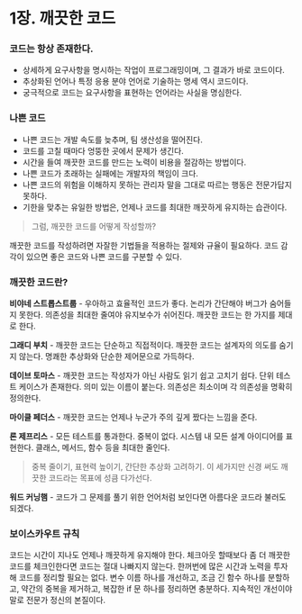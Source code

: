 # 1장. 깨끗한 코드

### 코드는 항상 존재한다.
- 상세하게 요구사항을 명시하는 작업이 프로그래밍이며, 그 결과가 바로 코드이다. 
- 추상화된 언어나 특정 응용 분야 언어로 기술하는 명세 역시 코드이다.
- 궁극적으로 코드는 요구사항을 표현하는 언어라는 사실을 명심한다. 

### 나쁜 코드
- 나쁜 코드는 개발 속도를 늦추며, 팀 생산성을 떨어진다.
- 코드를 고칠 때마다 엉뚱한 곳에서 문제가 생긴다.
- 시간을 들여 깨끗한 코드를 만드는 노력이 비용을 절감하는 방법이다.
- 나쁜 코드가 초래하는 실패에는 개발자의 책임이 크다.
- 나쁜 코드의 위험을 이해하지 못하는 관리자 말을 그대로 따르는 행동은 전문가답지 못하다.
- 기한을 맞추는 유일한 방법은, 언제나 코드를 최대한 깨끗하게 유지하는 습관이다.

> 그럼, 깨끗한 코드를 어떻게 작성할까?

깨끗한 코드를 작성하려면 자잘한 기법들을 적용하는 절제와 규율이 필요하다. 코드 감각이 있으면 좋은 코드와 나쁜 코드를 구분할 수 있다. 

### 깨끗한 코드란?

**비야네 스트롭스트룹** - 우아하고 효율적인 코드가 좋다. 논리가 간단해야 버그가 숨어들지 못한다. 의존성을 최대한 줄여야 유지보수가 쉬어진다. 깨끗한 코드는 한 가지를 제대로 한다.

**그래디 부치** - 깨끗한 코드는 단순하고 직접적이다. 깨끗한 코드는 설계자의 의도를 숨기지 않는다. 명쾌한 추상화와 단순한 제어문으로 가득하다. 

**데이브 토마스** - 깨끗한 코드는 작성자가 아닌 사람도 읽기 쉽고 고치기 쉽다. 단위 테스트 케이스가 존재한다. 의미 있는 이름이 붙는다. 의존성은 최소이며 각 의존성을 명확히 정의한다. 

**마이클 페더스** - 깨끗한 코드는 언제나 누군가 주의 깊게 짰다는 느낌을 준다. 

**론 제프리스** - 모든 테스트를 통과한다. 중복이 없다. 시스템 내 모든 설계 아이디어를 표현한다. 클래스, 메서드, 함수 등을 최대한 줄인다. 

> 중복 줄이기, 표현력 높이기, 간단한 추상화 고려하기. 이 세가지만 신경 써도 깨끗한 코드라는 목표에 성큼 다가선다. 

**워드 커닝햄** - 코드가 그 문제를 풀기 위한 언어처럼 보인다면 아름다운 코드라 불러도 되겠다. 

### 보이스카우트 규칙
코드는 시간이 지나도 언제나 깨끗하게 유지해야 한다. 체크아웃 할때보다 좀 더 깨끗한 코드를 체크인한다면 코드는 절대 나빠지지 않는다. 한꺼번에 많은 시간과 노력을 투자해 코드를 정리할 필요는 없다. 변수 이름 하나를 개선하고, 조금 긴 함수 하나를 분할하고, 약간의 중복을 제거하고, 복잡한 if 문 하나를 정리하면 충분하다. 지속적인 개선이야 말로 전문가 정신의 본질이다. 
